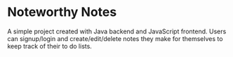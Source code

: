 # Noteworthy Notes

A simple project created with Java backend and JavaScript frontend. Users can signup/login and create/edit/delete notes they make for themselves to keep track of their to do lists. 

